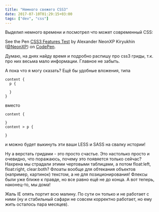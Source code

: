 ```yaml
---
title: "Немного свежего CSS3"
date: 2017-07-10T01:29:15+03:00
tags: ["dev", "css"]
---
```


Выделил немного времени и посмотрел что может современный CSS:

<p data-height="500" data-theme-id="0" data-slug-hash="ZyqZog" data-default-tab="css,result" data-user="NeonXP" data-embed-version="2" data-pen-title="CSS3 Features Test" class="codepen">See the Pen <a href="https://codepen.io/NeonXP/pen/ZyqZog/">CSS3 Features Test</a> by Alexander NeonXP Kiryukhin (<a href="https://codepen.io/NeonXP">@NeonXP</a>) on <a href="https://codepen.io">CodePen</a>.</p>
<script async src="https://production-assets.codepen.io/assets/embed/ei.js"></script>

Думаю, на днях найду время и подробно распишу про css3 гриды, т.к. про них весьма мало информации. Главное не забыть.

А пока что я могу сказать? Ещё бы удобные вложения, типа

```
content {
  p {

  }
}
```

вместо

```
content {

}
content > p {

}
```

и можно будет выкинуть эти ваши LESS и SASS на свалку истории!

Ну а верстать гридами - это просто счастье. Это настолько просто и очевидно, что поражаюсь, почему это появяется только сейчас? Нахрена мы страдали этими чертовыми таблицами, а потом float:left, float:right, clear:both? Флоаты вообще для обтекания объектов (например, картинок) текстом, а не для позиционирования! Флексы были уже ближе к правде, но все равно ещё не до конца. А вот теперь, наконец-то, мы дома!

Жаль IE опять портит всю малину. По сути он только и не работает с ними (ну и стабильный сафари не совсем корректно работает, но ему жить осталось пара месяцев).
